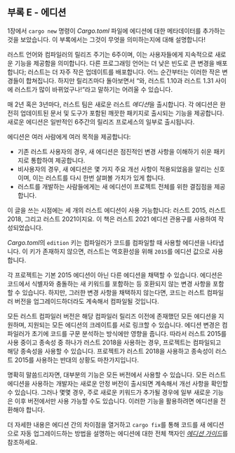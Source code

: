 ## 부록 E - 에디션

1장에서 `cargo new` 명령이 *Cargo.toml* 파일에 에디션에 대한 메타데이터를
추가하는 것을 보았습니다. 이 부록에서는 그것이 무엇을 의미하는지에 대해 설명합니다!

러스트 언어와 컴파일러의 릴리즈 주기는 6주이며, 이는 사용자들에게 지속적으로
새로운 기능을 제공함을 의미합니다. 다른 프로그래밍 언어는 더 낮은 빈도로
큰 변경을 배포합니다; 러스트는 더 자주 작은 업데이트를 배포합니다. 어느
순간부터는 이러한 작은 변경들이 합쳐집니다. 하지만 릴리즈마다 돌아보면서
“와, 러스트 1.10과 러스트 1.31 사이에 러스트가 많이 바뀌었구나!”라고
말하기는 어려울 수 있습니다.

매 2년 혹은 3년마다, 러스트 팀은 새로운 러스트 *에디션*을 출시합니다.
각 에디션은 완전히 업데이트된 문서 및 도구가 포함된 깨끗한 패키지로
출시되는 기능을 제공합니다. 새로운 에디션은 일반적인 6주간의 릴리즈
프로세스의 일부로 출시됩니다.

에디션은 여러 사람에게 여러 목적을 제공합니다:

* 기존 러스트 사용자의 경우, 새 에디션은 점진적인 변경 사항을 이해하기 쉬운
  패키지로 통합하여 제공합니다.
* 비사용자의 경우, 새 에디션은 몇 가지 주요 개선 사항이 적용되었음을 알리는
  신호이며, 이는 러스트를 다시 한번 살펴볼 가치가 있게 합니다.
* 러스트를 개발하는 사람들에게는 새 에디션이 프로젝트 전체를 위한
  결집점을 제공합니다.

이 글을 쓰는 시점에는 세 개의 러스트 에디션이 사용 가능합니다: 러스트 2015, 러스트 2018,
그리고 러스트 2021이지요. 이 책은 러스트 2021 에디션 관용구를 사용하여 작성되었습니다.

*Cargo.toml*의 `edition` 키는 컴파일러가 코드를 컴파일할 때 사용할 에디션을
나타냅니다. 이 키가 존재하지 않으면, 러스트는 역호환성을 위해 `2015`를
에디션 값으로 사용합니다.

각 프로젝트는 기본 2015 에디션이 아닌 다른 에디션을 채택할 수 있습니다.
에디션은 코드에서 식별자와 충돌하는 새 키워드를 포함하는 등 호환되지
않는 변경 사항을 포함할 수 있습니다. 하지만, 그러한 변경 사항을 채택하지
않는다면, 코드는 러스트 컴파일러 버전을 업그레이드하더라도 계속해서
컴파일될 것입니다.

모든 러스트 컴파일러 버전은 해당 컴파일러 릴리즈 이전에 존재했던
모든 에디션을 지원하며, 지원되는 모든 에디션의 크레이트를 서로 링크할
수 있습니다. 에디션 변경은 컴파일러가 초기에 코드를 구문 분석하는 방식에만
영향을 줍니다. 따라서 러스트 2015를 사용 중이고 종속성 중 하나가 러스트 2018을
사용하는 경우, 프로젝트는 컴파일되고 해당 종속성을 사용할 수 있습니다.
프로젝트가 러스트 2018을 사용하고 종속성이 러스트 2015를 사용하는 반대의
상황도 마찬가지입니다.

명확히 말씀드리자면, 대부분의 기능은 모든 버전에서 사용할 수 있습니다. 모든
러스트 에디션을 사용하는 개발자는 새로운 안정 버전이 출시되면 계속해서 개선
사항을 확인할 수 있습니다. 그러나 몇몇 경우, 주로 새로운 키워드가 추가될 경우에
일부 새로운 기능은 이후 버전에서만 사용 가능할 수도 있습니다. 이러한 기능을
활용하려면 에디션을 전환해야 합니다.

더 자세한 내용은 에디션 간의 차이점을 열거하고 `cargo fix`를 통해 코드를
새 에디션으로 자동 업그레이드하는 방법을 설명하는 에디션에 대한 전체 책자인
[*에디션 가이드*](https://doc.rust-lang.org/stable/edition-guide/)를
참조하세요.
